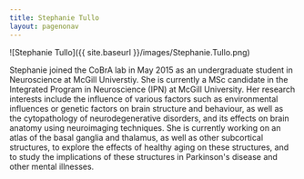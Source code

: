 ```yaml
---
title: Stephanie Tullo
layout: pagenonav
---
```

![Stephanie Tullo]({{ site.baseurl }}/images/Stephanie.Tullo.png)

Stephanie joined the CoBrA lab in May 2015 as an undergraduate student in Neuroscience at McGill Universtiy. She is currently a MSc candidate in the Integrated Program in Neuroscience (IPN) at McGill University. Her research interests include the influence of various factors such as environmental influences or genetic factors on brain structure and behaviour, as well as the cytopathology of neurodegenerative disorders, and its effects on brain anatomy using neuroimaging techniques. She is currently working on an atlas of the basal ganglia and thalamus, as well as other subcortical structures, to explore the effects of healthy aging on these structures, and to study the implications of these structures in Parkinson's disease and other mental illnesses. 
